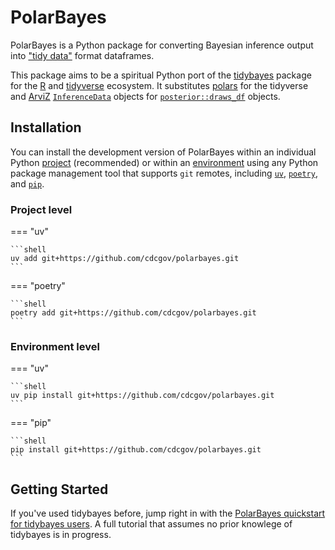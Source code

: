 # PolarBayes

PolarBayes is a Python package for converting Bayesian inference output into ["tidy data"](https://tidyr.tidyverse.org/articles/tidy-data.html) format dataframes.

This package aims to be a spiritual Python port of the [tidybayes](https://mjskay.github.io/tidybayes/) package for the [R](https://www.r-project.org/) and [tidyverse](https://www.tidyverse.org/) ecosystem. It substitutes [polars](https://docs.pola.rs/user-guide/getting-started/) for the tidyverse and [ArviZ](https://python.arviz.org/en/stable/index.html) [`InferenceData`](https://python.arviz.org/en/stable/api/inference_data.html) objects for [`posterior::draws_df`](https://mc-stan.org/posterior/reference/draws_df.html) objects.


## Installation
You can install the development version of PolarBayes within an individual Python [project](https://docs.astral.sh/uv/concepts/projects/) (recommended) or within an [environment](https://docs.astral.sh/uv/pip/environments/) using any Python package management tool that supports `git` remotes, including [`uv`](https://docs.astral.sh/uv/), [`poetry`](https://python-poetry.org/), and [`pip`](https://pip.pypa.io/en/stable/index.html).

### Project level
=== "uv"

    ```shell
	uv add git+https://github.com/cdcgov/polarbayes.git
    ```

=== "poetry"

    ```shell
	poetry add git+https://github.com/cdcgov/polarbayes.git
    ```

### Environment level
=== "uv"

    ```shell
	uv pip install git+https://github.com/cdcgov/polarbayes.git
    ```

=== "pip"

    ```shell
	pip install git+https://github.com/cdcgov/polarbayes.git
    ```

## Getting Started
If you've used tidybayes before, jump right in with the [PolarBayes quickstart for tidybayes users](quickstart_for_tidybayes_users.md). A full tutorial that assumes no prior knowlege of tidybayes is in progress.
